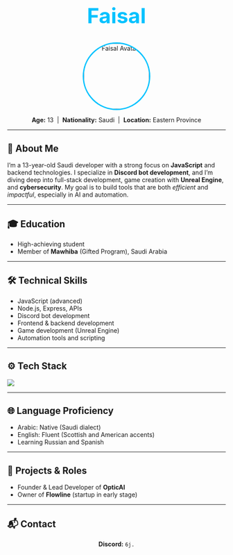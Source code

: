 <h1 align="center" style="font-size: 3rem; color: #00c2ff;">Faisal</h1>

<p align="center">
  <img src="https://avatars.githubusercontent.com/u/200758656?v=4" width="150" alt="Faisal Avatar" style="border-radius: 50%; border: 3px solid #00c2ff;" />
</p>

<p align="center">
  <strong>Age:</strong> 13 &nbsp;|&nbsp; <strong>Nationality:</strong> Saudi &nbsp;|&nbsp; <strong>Location:</strong> Eastern Province
</p>

---

<h2>🧠 About Me</h2>

<p>
I’m a 13-year-old Saudi developer with a strong focus on <strong>JavaScript</strong> and backend technologies.
I specialize in <strong>Discord bot development</strong>, and I’m diving deep into full-stack development, game creation with <strong>Unreal Engine</strong>, and <strong>cybersecurity</strong>.  
My goal is to build tools that are both <em>efficient</em> and <em>impactful</em>, especially in AI and automation.
</p>

---

<h2>🎓 Education</h2>

- High-achieving student  
- Member of <strong>Mawhiba</strong> (Gifted Program), Saudi Arabia

---

<h2>🛠️ Technical Skills</h2>

- JavaScript (advanced)  
- Node.js, Express, APIs  
- Discord bot development  
- Frontend & backend development  
- Game development (Unreal Engine)  
- Automation tools and scripting

---

<h2>⚙️ Tech Stack</h2>

<p align="left">
  <img src="https://skillicons.dev/icons?i=js,nodejs,html,css,git,github,unreal,vscode,linux" />
</p>

---

<h2>🌐 Language Proficiency</h2>

- Arabic: Native (Saudi dialect)  
- English: Fluent (Scottish and American accents)  
- Learning Russian and Spanish

---

<h2>🚀 Projects & Roles</h2>

- Founder & Lead Developer of <strong>OpticAI</strong>  
- Owner of <strong>Flowline</strong> (startup in early stage)

---

<h2>📬 Contact</h2>

<p align="center">
  <strong>Discord:</strong> <code>6j.</code>
</p>
